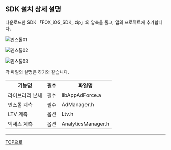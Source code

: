 ## SDK 설치 상세 설명
다운로드한 SDK 「FOX_iOS_SDK_.zip」의 압축을 풀고, 앱의 프로젝트에 추가합니다.

![인스톨01](./img01.png)

![인스톨02](./img02.png)

![인스톨03](./img03.png)

각 파일의 설명은 하기와 같습니다.

<table>
<tr><th>기능명</th><th>필수</th><th>파일명</th></tr>
<tr><td>라이브러리 본체</td><td>필수</td><td>libAppAdForce.a</td></tr>
<tr><td>인스톨 계측</td><td>필수</td><td>AdManager.h</td></tr>
<tr><td>LTV 계측</td><td>옵션</td><td>Ltv.h</td></tr>
<tr><td>액세스 계측</td><td>옵션</td><td>AnalyticsManager.h</td></tr>
</table>

---
[TOP으로](/lang/ko/README.md)
